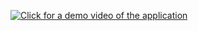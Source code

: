 [![Click for a demo video of the application](https://img.youtube.com/vi/Qjk5yNheBfg/0.jpg)](https://www.youtube.com/watch?v=Qjk5yNheBfg)
